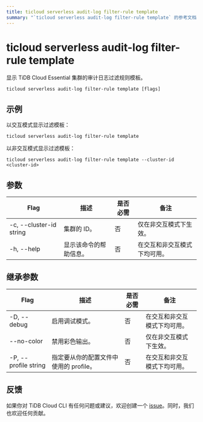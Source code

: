 ```yaml
---
title: ticloud serverless audit-log filter-rule template
summary: "`ticloud serverless audit-log filter-rule template` 的参考文档。"
---
```


# ticloud serverless audit-log filter-rule template

显示 TiDB Cloud Essential 集群的审计日志过滤规则模板。

```shell
ticloud serverless audit-log filter-rule template [flags]
```

## 示例

以交互模式显示过滤模板：

```shell
ticloud serverless audit-log filter-rule template
```

以非交互模式显示过滤模板：

```shell
ticloud serverless audit-log filter-rule template --cluster-id <cluster-id>
```

## 参数

| Flag                    | 描述                                   | 是否必需 | 备注                                         |
|-------------------------|----------------------------------------|----------|----------------------------------------------|
| -c, --cluster-id string | 集群的 ID。                            | 否       | 仅在非交互模式下生效。                      |
| -h, --help              | 显示该命令的帮助信息。                 | 否       | 在交互和非交互模式下均可用。                |

## 继承参数

| Flag                 | 描述                                                                 | 是否必需 | 备注                                         |
|----------------------|----------------------------------------------------------------------|----------|----------------------------------------------|
| -D, --debug          | 启用调试模式。                                                       | 否       | 在交互和非交互模式下均可用。                |
| --no-color           | 禁用彩色输出。                                                       | 否       | 仅在非交互模式下生效。                      |
| -P, --profile string | 指定要从你的配置文件中使用的 profile。                               | 否       | 在交互和非交互模式下均可用。                |

## 反馈

如果你对 TiDB Cloud CLI 有任何问题或建议，欢迎创建一个 [issue](https://github.com/tidbcloud/tidbcloud-cli/issues/new/choose)。同时，我们也欢迎任何贡献。